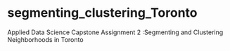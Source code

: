 # segmenting_clustering_Toronto
 Applied Data Science Capstone Assignment 2 :Segmenting and Clustering Neighborhoods in Toronto
